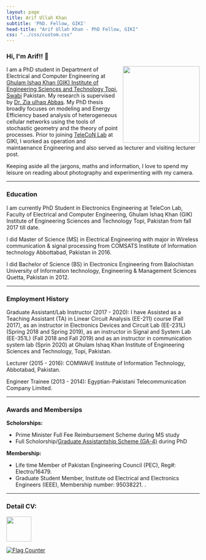 ```yaml
---
layout: page
title: Arif Ullah Khan
subtitle: 'PhD. Fellow, GIKI'
head-title: "Arif Ullah Khan - PhD Fellow, GIKI"
css: "../css/custom.css"
---
```


### Hi, I'm Arif!! 👋

<img align="right" src="../img/abcll.jpg" height="200px">

I am a PhD student in Department of Electrical and Computer Engineering at [Ghulam Ishaq Khan (GIK) Institute of Engineering Sciences and Technology Topi, Swabi](https://www.giki.edu.pk/) Pakistan. My research is supervised by  [Dr. Zia ulhaq Abbas](https://www.giki.edu.pk/Faculty/Dr-Zia-ul-Haq-Abbas). My PhD thesis broadly focuses on modeling and Energy Efficiency based analysis of heterogeneous cellular networks using the tools of stochastic geometry and the theory of point processes. Prior to joining [TeleCoN Lab](https://www.giki.edu.pk/telecon) at GIKI, I worked as operation and maintaenance Engineering and also served as lecturer and visiting lecturer post.


Keeping aside all the jargons, maths and information, I love to spend my leisure on reading about photography and experimenting with my camera.
 
 ----

### Education
<p class="about-text">
<span class="fa fa-graduation-cap about-icon"></span>
I am currently PhD Student in Electronics Engineering at TeleCon Lab, Faculty of Electrical and Computer Engineering, Ghulam Ishaq Khan (GIK) Institute of Engineering Sciences and Technology Topi, Pakistan from fall 2017 till date.</p> 
 
 
<p class="about-text">
<span class="fa fa-graduation-cap about-icon"></span>
 I did Master of Science (MS) in Electrical Engineering with major in Wireless communication & signal processing from COMSATS Institute of Information technology Abbottabad, Pakistan in 2016.</p>

 
<p class="about-text">
<span class="fa fa-graduation-cap about-icon"></span> 
I did Bachelor of Science (BS) in Electronics Engineering from Balochistan University of Information technology, Engineering & Management Sciences Quetta, Pakistan in 2012.</p>
      
----

### Employment History

<p class="about-text">
<span class="fa fa-briefcase about-icon"></span>
Graduate Assistant/Lab Instructor (2017 - 2020): I have Assisted as a Teaching Assistant (TA) in Linear Circuit Analysis (EE-211) course (Fall
2017), as an instructor in Electronics Devices and Circuit Lab (EE-231L) (Spring 2018 and Spring 2019), as an instructor in Signal and System Lab (EE-351L) (Fall 2018 and Fall 2019) and as an instructor in communication system lab (Sprin 2020) at Ghulam Ishaq Khan Institute of Engineering Sciences and Technology, Topi, Pakistan.</p>
<p class="about-text">
<span class="fa fa-briefcase about-icon"></span>
Lecturer (2015 - 2016): COMWAVE Institute of Information Technology, Abbotabad, Pakistan.</p>
<p class="about-text">
<span class="fa fa-briefcase about-icon"></span>
Engineer Trainee (2013 - 2014): Egyptian-Pakistani Telecommunication Company Limited.</p>

----

### Awards and Membersips

**Scholorships:**
- Prime Minister Full Fee Reimbursement Scheme during MS study
- Full Scholorship/[Graduate Assistantship Scheme (GA-4)](https://www.giki.edu.pk/Admissions/Graduate/AidAndScholarships) during PhD 

**Membership:**
- Life time Member of Pakistan Engineering Council (PEC), Reg#: Electro/16479.
- Graduate Student Member, Institute od Electrical and Electronics Engineers (IEEE), Membership number: 95038221.
.

----
### Detail CV:
[<img src="../img/cvicon.jpg" height="65px">](https://arifkhaan.github.io/books/updated-cv.pdf)


<a href="https://info.flagcounter.com/YLXy"><img src="https://s11.flagcounter.com/count/YLXy/bg_FFFFFF/txt_000000/border_CCCCCC/columns_2/maxflags_10/viewers_0/labels_0/pageviews_0/flags_0/percent_0/" alt="Flag Counter" border="0"></a>

